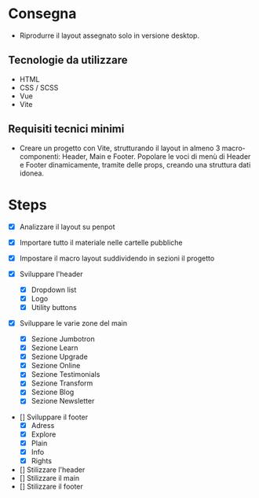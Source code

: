 # Consegna
- Riprodurre il layout assegnato solo in versione desktop.

## Tecnologie da utilizzare
- HTML
- CSS / SCSS
- Vue
- Vite

## Requisiti tecnici minimi
- Creare un progetto con Vite, strutturando il layout in almeno 3 macro-componenti: Header, Main e Footer. Popolare le voci di menù di Header e Footer dinamicamente, tramite delle props, creando una struttura dati idonea.

# Steps
- [x] Analizzare il layout su penpot 
- [x] Importare tutto il materiale nelle cartelle pubbliche
- [x] Impostare il macro layout suddividendo in sezioni il progetto

- [x] Sviluppare l'header
    - [x] Dropdown list
    - [x] Logo
    - [x] Utility buttons

- [x] Sviluppare le varie zone del main
    - [x] Sezione Jumbotron
    - [x] Sezione Learn
    - [x] Sezione Upgrade
    - [x] Sezione Online
    - [x] Sezione Testimonials
    - [x] Sezione Transform
    - [x] Sezione Blog
    - [x] Sezione Newsletter

- [] Sviluppare il footer
    - [x] Adress
    - [x] Explore
    - [x] Plain
    - [x] Info
    - [x] Rights

- [] Stilizzare l'header
- [] Stilizzare il main
- [] Stilizzare il footer